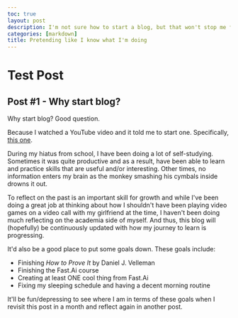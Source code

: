 ```yaml
---
toc: true
layout: post
description: I'm not sure how to start a blog, but that won't stop me from doing so
categories: [markdown]
title: Pretending like I know what I'm doing
---
```

# Test Post

## Post #1 - Why start blog?

Why start blog? Good question. 

Because I watched a YouTube video and it told me to start one. Specifically, [this one](https://youtu.be/gGxe2mN3kAg).

During my hiatus from school, I have been doing a lot of self-studying. Sometimes it was quite productive and as a result, have been able to learn and practice skills that are useful and/or interesting. Other times, no information enters my brain as the monkey smashing his cymbals inside drowns it out. 

To reflect on the past is an important skill for growth and while I've been doing a great job at thinking about how I shouldn't have been playing video games on a video call with my girlfriend at the time, I haven't been doing much reflecting on the academia side of myself. And thus, this blog will (hopefully) be continuously updated with how my journey to learn is progressing. 

It'd also be a good place to put some goals down. These goals include:
- Finishing *How to Prove It* by Daniel J. Velleman
- Finishing the Fast.Ai course
- Creating at least ONE cool thing from Fast.Ai
- Fixing my sleeping schedule and having a decent morning routine

It'll be fun/depressing to see where I am in terms of these goals when I revisit this post in a month and reflect again in another post. 


